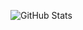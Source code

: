 ![GitHub Stats](https://github-readme-stats.vercel.app/api?username=awwais&show_icons=true&count_private=true&theme=transparent&hide_progress&hide=stars,issues,contribs)

